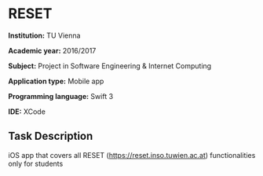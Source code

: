 # RESET

**Institution:** TU Vienna

**Academic year:** 2016/2017

**Subject:** Project in Software Engineering & Internet Computing

**Application type:** Mobile app

**Programming language:** Swift 3

**IDE:** XCode

## Task Description

 iOS app that covers all RESET (https://reset.inso.tuwien.ac.at) functionalities only for students 
